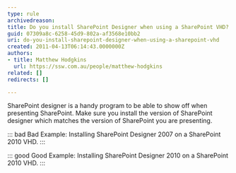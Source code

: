 ```yaml
---
type: rule
archivedreason: 
title: Do you install SharePoint Designer when using a SharePoint VHD?
guid: 07309a8c-6258-45d9-802a-af3568e10bb2
uri: do-you-install-sharepoint-designer-when-using-a-sharepoint-vhd
created: 2011-04-13T06:14:43.0000000Z
authors:
- title: Matthew Hodgkins
  url: https://ssw.com.au/people/matthew-hodgkins
related: []
redirects: []

---
```


SharePoint designer is a handy program to be able to show off when presenting SharePoint. Make sure you install the version of SharePoint designer which matches the version of SharePoint you are presenting.

::: bad
Bad Example: Installing SharePoint Designer 2007 on a SharePoint 2010 VHD.
:::

::: good
Good Example: Installing SharePoint Designer 2010 on a SharePoint 2010 VHD.
:::

<!--endintro-->
